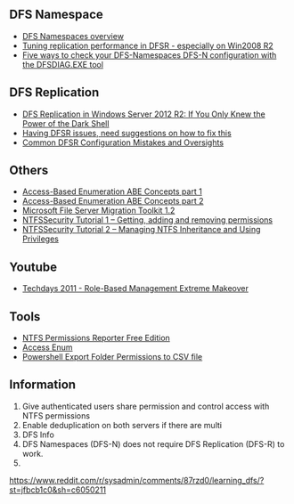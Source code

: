 ## DFS Namespace
* [DFS Namespaces overview](https://docs.microsoft.com/en-us/windows-server/storage/dfs-namespaces/dfs-overview)
* [Tuning replication performance in DFSR - especially on Win2008 R2](https://blogs.technet.microsoft.com/askds/2010/03/31/tuning-replication-performance-in-dfsr-especially-on-win2008-r2/)
* [Five ways to check your DFS-Namespaces DFS-N configuration with the DFSDIAG.EXE tool](https://blogs.technet.microsoft.com/josebda/2009/07/15/five-ways-to-check-your-dfs-namespaces-dfs-n-configuration-with-the-dfsdiag-exe-tool/)

## DFS Replication
* [DFS Replication in Windows Server 2012 R2: If You Only Knew the Power of the Dark Shell](https://blogs.technet.microsoft.com/filecab/2013/08/20/dfs-replication-in-windows-server-2012-r2-if-you-only-knew-the-power-of-the-dark-shell/)
* [Having DFSR issues, need suggestions on how to fix this](https://www.reddit.com/r/sysadmin/comments/7we7hs/having_dfsr_issues_need_suggestions_on_how_to_fix/)
* [Common DFSR Configuration Mistakes and Oversights](https://blogs.technet.microsoft.com/askds/2010/11/01/common-dfsr-configuration-mistakes-and-oversights/)

## Others
* [Access-Based Enumeration ABE Concepts part 1](https://blogs.technet.microsoft.com/askds/2016/09/01/access-based-enumeration-abe-concepts-part-1-of-2/)
* [Access-Based Enumeration ABE Concepts part 2](https://blogs.technet.microsoft.com/askds/2016/09/21/access-based-enumeration-abe-troubleshooting-part-2-of-2/)
* [Microsoft File Server Migration Toolkit 1.2](https://www.microsoft.com/en-us/download/details.aspx?id=10268)
* [NTFSSecurity Tutorial 1 – Getting, adding and removing permissions](https://blogs.technet.microsoft.com/fieldcoding/2014/12/05/ntfssecurity-tutorial-1-getting-adding-and-removing-permissions/)
* [NTFSSecurity Tutorial 2 – Managing NTFS Inheritance and Using Privileges](https://blogs.technet.microsoft.com/fieldcoding/2014/12/05/ntfssecurity-tutorial-2-managing-ntfs-inheritance-and-using-privileges/)

## Youtube
* [Techdays 2011 - Role-Based Management Extreme Makeover](https://www.youtube.com/watch?v=IKzokBgCp60)

## Tools
* [NTFS Permissions Reporter Free Edition](http://www.cjwdev.com/Software/NtfsReports/Info.html)
* [Access Enum](https://docs.microsoft.com/en-us/sysinternals/downloads/accessenum)
* [Powershell Export Folder Permissions to CSV file](https://community.spiceworks.com/scripts/show/1070-export-folder-permissions-to-csv-file)

## Information
1. Give authenticated users share permission and control access with NTFS permissions
1. Enable deduplication on both servers if there are multi
1. DFS Info
  1. DFS Namespaces (DFS-N) does not require DFS Replication (DFS-R) to work.
  1. 
  
  
  https://www.reddit.com/r/sysadmin/comments/87rzd0/learning_dfs/?st=jfbcb1c0&sh=c6050211
